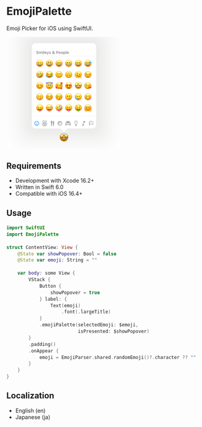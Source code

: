 # EmojiPalette

Emoji Picker for iOS using SwiftUI.

<img src="./sample.png" width="300px" />

## Requirements

- Development with Xcode 16.2+
- Written in Swift 6.0
- Compatible with iOS 16.4+

## Usage

```swift
import SwiftUI
import EmojiPalette

struct ContentView: View {
    @State var showPopover: Bool = false
    @State var emoji: String = ""

    var body: some View {
        VStack {
            Button {
                showPopover = true
            } label: {
                Text(emoji)
                    .font(.largeTitle)
            }
            .emojiPalette(selectedEmoji: $emoji,
                          isPresented: $showPopover)
        }
        .padding()
        .onAppear {
            emoji = EmojiParser.shared.randomEmoji()?.character ?? ""
        }
    }
}
```

## Localization

- English (en)
- Japanese (ja)
